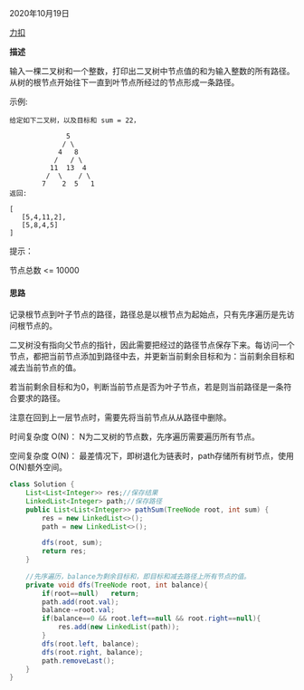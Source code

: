 2020年10月19日

[力扣](https://leetcode-cn.com/problems/er-cha-shu-zhong-he-wei-mou-yi-zhi-de-lu-jing-lcof/)

**描述**

输入一棵二叉树和一个整数，打印出二叉树中节点值的和为输入整数的所有路径。从树的根节点开始往下一直到叶节点所经过的节点形成一条路径。

示例:
```
给定如下二叉树，以及目标和 sum = 22，

              5
             / \
            4   8
           /   / \
          11  13  4
         /  \    / \
        7    2  5   1
返回:

[
   [5,4,11,2],
   [5,8,4,5]
]
```

提示：

节点总数 <= 10000

#### 思路

记录根节点到叶子节点的路径，路径总是以根节点为起始点，只有先序遍历是先访问根节点的。

二叉树没有指向父节点的指针，因此需要把经过的路径节点保存下来。每访问一个节点，都把当前节点添加到路径中去，并更新当前剩余目标和为：当前剩余目标和减去当前节点的值。

若当前剩余目标和为0，判断当前节点是否为叶子节点，若是则当前路径是一条符合要求的路径。

注意在回到上一层节点时，需要先将当前节点从从路径中删除。

时间复杂度 O(N)： N为二叉树的节点数，先序遍历需要遍历所有节点。

空间复杂度 O(N)： 最差情况下，即树退化为链表时，path存储所有树节点，使用O(N)额外空间。

```java
class Solution {
    List<List<Integer>> res;//保存结果
    LinkedList<Integer> path;//保存路径
    public List<List<Integer>> pathSum(TreeNode root, int sum) {
        res = new LinkedList<>();
        path = new LinkedList<>();

        dfs(root, sum);
        return res;
    }
    
    //先序遍历，balance为剩余目标和，即目标和减去路径上所有节点的值。
    private void dfs(TreeNode root, int balance){
        if(root==null)   return;
        path.add(root.val);
        balance-=root.val;
        if(balance==0 && root.left==null && root.right==null){
            res.add(new LinkedList(path));
        }
        dfs(root.left, balance);
        dfs(root.right, balance);
        path.removeLast();
    }
}
```
